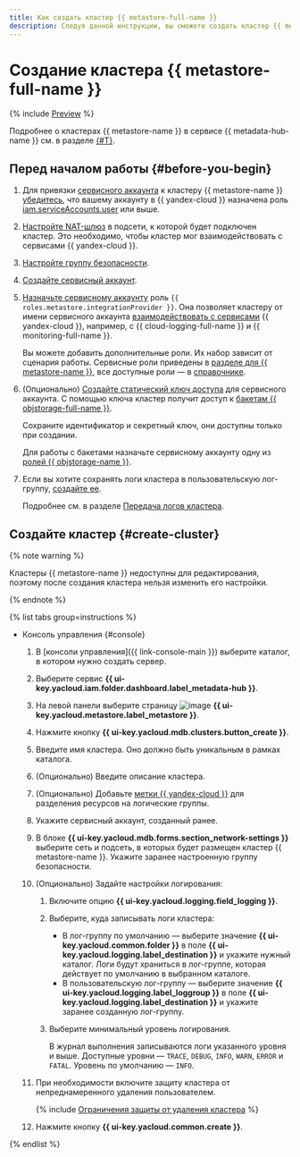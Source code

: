 ```yaml
---
title: Как создать кластер {{ metastore-full-name }}
description: Следуя данной инструкции, вы сможете создать кластер {{ metastore-full-name }}.
---
```


# Создание кластера {{ metastore-full-name }}

{% include [Preview](../../../_includes/note-preview.md) %}

Подробнее о кластерах {{ metastore-name }} в сервисе {{ metadata-hub-name }} см. в разделе [{#T}](../../concepts/metastore.md).

## Перед началом работы {#before-you-begin}

1. Для привязки [сервисного аккаунта](../../../iam/concepts/users/service-accounts.md) к кластеру {{ metastore-name }} [убедитесь](../../../iam/operations/roles/get-assigned-roles.md), что вашему аккаунту в {{ yandex-cloud }} назначена роль [iam.serviceAccounts.user](../../../iam/security/index.md#iam-serviceAccounts-user) или выше.
1. [Настройте NAT-шлюз](../../../vpc/operations/create-nat-gateway.md) в подсети, к которой будет подключен кластер. Это необходимо, чтобы кластер мог взаимодействовать с сервисами {{ yandex-cloud }}.
1. [Настройте группу безопасности](configure-security-group.md).
1. [Создайте сервисный аккаунт](../../../iam/operations/sa/create.md).
1. [Назначьте сервисному аккаунту](../../../iam/operations/sa/assign-role-for-sa.md) роль `{{ roles.metastore.integrationProvider }}`. Она позволяет кластеру от имени сервисного аккаунта [взаимодействовать с сервисами](../../concepts/metastore-impersonation.md) {{ yandex-cloud }}, например, с {{ cloud-logging-full-name }} и {{ monitoring-full-name }}.

    Вы можете добавить дополнительные роли. Их набор зависит от сценария работы. Сервисные роли приведены в [разделе для {{ metastore-name }}](../../security/metastore-roles.md), все доступные роли — в [справочнике](../../../iam/roles-reference.md).

1. (Опционально) [Создайте статический ключ доступа](../../../iam/operations/sa/create-access-key.md) для сервисного аккаунта. С помощью ключа кластер получит доступ к [бакетам {{ objstorage-full-name }}](../../../storage/concepts/bucket.md).

    Сохраните идентификатор и секретный ключ, они доступны только при создании.

    Для работы с бакетами назначьте сервисному аккаунту одну из [ролей {{ objstorage-name }}](../../../storage/security/index.md#service-roles).

1. Если вы хотите сохранять логи кластера в пользовательскую лог-группу, [создайте ее](../../../logging/operations/create-group.md).

    Подробнее см. в разделе [Передача логов кластера](logging.md).

## Создайте кластер {#create-cluster}

{% note warning %}

Кластеры {{ metastore-name }} недоступны для редактирования, поэтому после создания кластера нельзя изменить его настройки.

{% endnote %}

{% list tabs group=instructions %}

- Консоль управления {#console}

    1. В [консоли управления]({{ link-console-main }}) выберите каталог, в котором нужно создать сервер.
    1. Выберите сервис **{{ ui-key.yacloud.iam.folder.dashboard.label_metadata-hub }}**.
    1. На левой панели выберите страницу ![image](../../../_assets/console-icons/database.svg) **{{ ui-key.yacloud.metastore.label_metastore }}**.
    1. Нажмите кнопку **{{ ui-key.yacloud.mdb.clusters.button_create }}**.
    1. Введите имя кластера. Оно должно быть уникальным в рамках каталога.
    1. (Опционально) Введите описание кластера.
    1. (Опционально) Добавьте [метки {{ yandex-cloud }}](../../../resource-manager/concepts/labels.md) для разделения ресурсов на логические группы.
    1. Укажите сервисный аккаунт, созданный ранее.
    1. В блоке **{{ ui-key.yacloud.mdb.forms.section_network-settings }}** выберите сеть и подсеть, в которых будет размещен кластер {{ metastore-name }}. Укажите заранее настроенную группу безопасности.
    1. (Опционально) Задайте настройки логирования:

        1. Включите опцию **{{ ui-key.yacloud.logging.field_logging }}**.
        1. Выберите, куда записывать логи кластера:

            * В лог-группу по умолчанию — выберите значение **{{ ui-key.yacloud.common.folder }}** в поле **{{ ui-key.yacloud.logging.label_destination }}** и укажите нужный каталог. Логи будут храниться в лог-группе, которая действует по умолчанию в выбранном каталоге.
            * В пользовательскую лог-группу — выберите значение **{{ ui-key.yacloud.logging.label_loggroup }}** в поле **{{ ui-key.yacloud.logging.label_destination }}** и укажите заранее созданную лог-группу.

        1. Выберите минимальный уровень логирования.

            В журнал выполнения записываются логи указанного уровня и выше. Доступные уровни — `TRACE`, `DEBUG`, `INFO`, `WARN`, `ERROR` и `FATAL`. Уровень по умолчанию — `INFO`.
    1. При необходимости включите защиту кластера от непреднамеренного удаления пользователем.

        {% include [Ограничения защиты от удаления кластера](../../../_includes/mdb/deletion-protection-limits-data.md) %}

    1. Нажмите кнопку **{{ ui-key.yacloud.common.create }}**.

{% endlist %}
